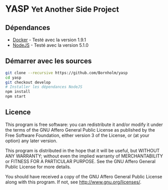 # YASP <small>Yet Another Side Project</small>



## Dépendances

- [Docker](https://www.docker.com/) - Testé avec la version 1.9.1
- [NodeJS](https://nodejs.org/en/) - Testé avec la version 5.1.0

## Démarrer avec les sources

```bash
git clone --recursive https://github.com/Bornholm/yasp
cd yasp
git checkout develop
# Installer les dépendances NodeJS
npm install
npm start
```

## Licence

This program is free software: you can redistribute it and/or modify
it under the terms of the GNU Affero General Public License as published by
the Free Software Foundation, either version 3 of the License, or
(at your option) any later version.

This program is distributed in the hope that it will be useful,
but WITHOUT ANY WARRANTY; without even the implied warranty of
MERCHANTABILITY or FITNESS FOR A PARTICULAR PURPOSE.  See the
GNU Affero General Public License for more details.

You should have received a copy of the GNU Affero General Public License
along with this program. If not, see <http://www.gnu.org/licenses/>.

